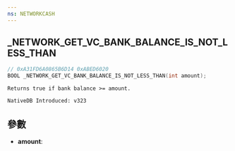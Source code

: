 ```yaml
---
ns: NETWORKCASH
---
```

## _NETWORK_GET_VC_BANK_BALANCE_IS_NOT_LESS_THAN

```c
// 0xA31FD6A0865B6D14 0xABED6020
BOOL _NETWORK_GET_VC_BANK_BALANCE_IS_NOT_LESS_THAN(int amount);
```

```
Returns true if bank balance >= amount.

NativeDB Introduced: v323
```

## 參數
* **amount**:
